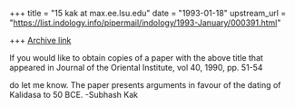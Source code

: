 +++
title = "15 kak at max.ee.lsu.edu"
date = "1993-01-18"
upstream_url = "https://list.indology.info/pipermail/indology/1993-January/000391.html"

+++
[Archive link](https://list.indology.info/pipermail/indology/1993-January/000391.html)



If you would like to obtain copies of a paper with the
above title that appeared in 
Journal of the Oriental Institute, vol 40, 1990, pp. 51-54

do let me know. The paper presents arguments in favour of the
dating of Kalidasa to 50 BCE.
-Subhash Kak




